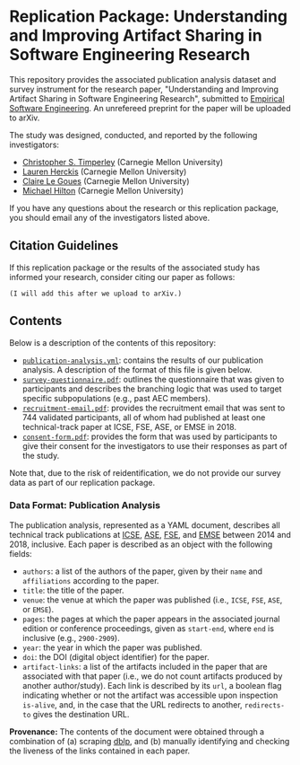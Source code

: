 # Replication Package: Understanding and Improving Artifact Sharing in Software Engineering Research

This repository provides the associated publication analysis dataset and survey instrument
for the research paper,
"Understanding and Improving Artifact Sharing in Software Engineering Research",
submitted to [Empirical Software Engineering](https://www.springer.com/journal/10664).
An unrefereed preprint for the paper will be uploaded to arXiv.

The study was designed, conducted, and reported by the following investigators:

* [Christopher S. Timperley](https://christimperley.co.uk) (Carnegie Mellon University)
* [Lauren Herckis](http://www.laurenherckis.com) (Carnegie Mellon University)
* [Claire Le Goues](https://clairelegoues.com) (Carnegie Mellon University)
* [Michael Hilton](http://www.cs.cmu.edu/~mhilton) (Carnegie Mellon University)

If you have any questions about the research or this replication package, you should
email any of the investigators listed above.


## Citation Guidelines

If this replication package or the results of the associated study has informed
your research, consider citing our paper as follows:

```
(I will add this after we upload to arXiv.)
```


## Contents

Below is a description of the contents of this repository:

* [`publication-analysis.yml`](./publication-analysis.yml):
  contains the results of our publication analysis.
  A description of the format of this file is given below.
* [`survey-questionnaire.pdf`](./survey-questionnaire.pdf):
  outlines the questionnaire that was given to
  participants and describes the branching logic that was used to target
  specific subpopulations (e.g., past AEC members).
* [`recruitment-email.pdf`](./recruitment-email.pdf):
  provides the recruitment email that was sent to 744
  validated participants, all of whom had published at least one technical-track
  paper at ICSE, FSE, ASE, or EMSE in 2018.
* [`consent-form.pdf`](./consent-form.pdf):
  provides the form that was used by participants to
  give their consent for the investigators to use their responses as part of the
  study.

Note that, due to the risk of reidentification, we do not provide our survey data
as part of our replication package.


### Data Format: Publication Analysis

The publication analysis, represented as a YAML document, describes all technical
track publications at [ICSE](http://www.icse-conferences.org/),
[ASE](https://dl.acm.org/conference/ase),
[FSE](https://dl.acm.org/conference/fse),
and [EMSE](https://www.springer.com/journal/10664)
between 2014 and 2018, inclusive.
Each paper is described as an object with the following fields:

* `authors`: a list of the authors of the paper, given by their `name` and
  `affiliations` according to the paper.
* `title`: the title of the paper.
* `venue`: the venue at which the paper was published
  (i.e., `ICSE`, `FSE`, `ASE`, or `EMSE`).
* `pages`: the pages at which the paper appears in the associated journal
  edition or conference proceedings, given as `start-end`, where `end`
  is inclusive (e.g., `2900-2909`).
* `year`: the year in which the paper was published.
* `doi`: the DOI (digital object identifier) for the paper.
* `artifact-links`: a list of the artifacts included in the paper that
  are associated with that paper (i.e., we do not count artifacts produced
  by another author/study). Each link is described by its `url`, a
  boolean flag indicating whether or not the artifact was accessible upon
  inspection `is-alive`, and, in the case that the URL redirects to another,
  `redirects-to` gives the destination URL.

**Provenance:**
The contents of the document were obtained through a combination of (a)
scraping [dblp](https://dblp.uni-trier.de/), and (b) manually identifying and
checking the liveness of the links contained in each paper.

